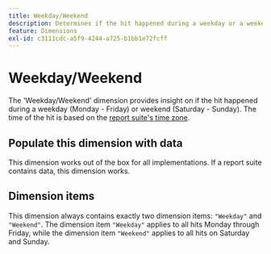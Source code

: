 ```yaml
---
title: Weekday/Weekend
description: Determines if the hit happened during a weekday or a weekend.
feature: Dimensions
exl-id: c3111cdc-a5f9-4244-a725-b1bb1e72fcff
---
```

# Weekday/Weekend

The 'Weekday/Weekend' dimension provides insight on if the hit happened during a weekday (Monday - Friday) or weekend (Saturday - Sunday). The time of the hit is based on the [report suite's time zone](/help/admin/admin/general-acct-settings-admin.md).

## Populate this dimension with data

This dimension works out of the box for all implementations. If a report suite contains data, this dimension works.

## Dimension items

This dimension always contains exactly two dimension items: `"Weekday"` and `"Weekend"`. The dimension item `"Weekday"` applies to all hits Monday through Friday, while the dimension item `"Weekend"` applies to all hits on Saturday and Sunday.
